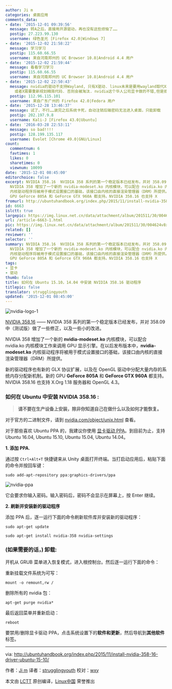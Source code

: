 ```yaml
---
author: Ji m
categories: 桌面应用
comments_data:
- date: '2015-12-01 09:39:56'
  message: 转A之后，直接用开源驱动，再也没有这些烦恼了……
  postip: 27.223.99.130
  username: 绿色圣光 [Firefox 42.0|Windows 7]
- date: '2015-12-02 21:58:22'
  message: 学习学习
  postip: 115.60.66.55
  username: 来自河南郑州的 UC Browser 10.8|Android 4.4 用户
- date: '2015-12-02 21:59:44'
  message: 看看学习学习
  postip: 115.60.66.55
  username: 来自河南郑州的 UC Browser 10.8|Android 4.4 用户
- date: '2015-12-02 22:50:43'
  message: nvidia的驱动不支持Wayland, 只有X驱动. linux未来是要用wayland取代X的. X的代码很老旧, 现在液晶显示, 那些老旧代码过时,导致显示速度.
    或者X需要重新规划精简代码. 否则会被淘汰. nvidia这个华人公司显卡做的不错,但是拒绝驱动. 被linus sniffed! 三大显卡中只有intel开源驱动最好,但集成显卡性能很差.
  postip: 112.96.115.101
  username: 来自广东广州的 Firefox 42.0|Fedora 用户
- date: '2015-12-28 13:46:37'
  message: 试了，不行……装完之后系统卡死，自动注销后输密码无法进入桌面，只能卸载
  postip: 202.197.9.8
  username: Kali-J [Firefox 43.0|Ubuntu]
- date: '2016-03-28 22:53:11'
  message: so bad!!!!
  postip: 128.199.135.117
  username: Evolet [Chrome 49.0|GNU/Linux]
count:
  commentnum: 6
  favtimes: 1
  likes: 0
  sharetimes: 0
  viewnum: 10099
date: '2015-12-01 08:45:00'
editorchoice: false
excerpt: NVIDIA 358.16  NVIDIA 358 系列的第一个稳定版本已经发布，并对 358.09 中（测试版）做了一些修正，以及一些小的改进。
  NVIDIA 358 增加了一个新的 nvidia-modeset.ko 内核模块，可以配合 nvidia.ko 内核模块工作来调用 GPU 显示引擎。在以后发布版本中，nvidia-modeset.ko
  内核驱动程序将被用于模式设置接口的基础，该接口由内核的直接渲染管理器（DRM）所提供。 新的驱动程序也有新的 GLX 协议扩展，以及在 OpenGL 驱动中分配大量内存的系统内存分配新机制。新的
  GPU GeForce 805A 和 GeForce GTX 960A 都支持。NVIDIA 358.16 也支持 X
fromurl: http://ubuntuhandbook.org/index.php/2015/11/install-nvidia-358-16-driver-ubuntu-15-10/
id: 6663
islctt: true
largepic: https://img.linux.net.cn/data/attachment/album/201511/30/004624v8xte85t9z6ip6xv.png
url: /article-6663-1.html
pic: https://img.linux.net.cn/data/attachment/album/201511/30/004624v8xte85t9z6ip6xv.png.thumb.jpg
related: []
reviewer: ''
selector: ''
summary: NVIDIA 358.16  NVIDIA 358 系列的第一个稳定版本已经发布，并对 358.09 中（测试版）做了一些修正，以及一些小的改进。
  NVIDIA 358 增加了一个新的 nvidia-modeset.ko 内核模块，可以配合 nvidia.ko 内核模块工作来调用 GPU 显示引擎。在以后发布版本中，nvidia-modeset.ko
  内核驱动程序将被用于模式设置接口的基础，该接口由内核的直接渲染管理器（DRM）所提供。 新的驱动程序也有新的 GLX 协议扩展，以及在 OpenGL 驱动中分配大量内存的系统内存分配新机制。新的
  GPU GeForce 805A 和 GeForce GTX 960A 都支持。NVIDIA 358.16 也支持 X
tags:
- 显卡
- 驱动
thumb: false
title: 如何在 Ubuntu 15.10，14.04 中安装 NVIDIA 358.16 驱动程序
titlepic: false
translator: strugglingyouth
updated: '2015-12-01 08:45:00'
---
```


![nvidia-logo-1](/data/attachment/album/201511/30/004624v8xte85t9z6ip6xv.png)


[NVIDIA 358.16](http://www.nvidia.com/Download/driverResults.aspx/95921/en-us) —— NVIDIA 358 系列的第一个稳定版本已经发布，并对 358.09 中（测试版）做了一些修正，以及一些小的改进。


NVIDIA 358 增加了一个新的 **nvidia-modeset.ko** 内核模块，可以配合 nvidia.ko 内核模块工作来调用 GPU 显示引擎。在以后发布版本中，**nvidia-modeset.ko** 内核驱动程序将被用于模式设置接口的基础，该接口由内核的直接渲染管理器（DRM）所提供。


新的驱动程序也有新的 GLX 协议扩展，以及在 OpenGL 驱动中分配大量内存的系统内存分配新机制。新的 GPU **GeForce 805A** 和 **GeForce GTX 960A** 都支持。NVIDIA 358.16 也支持 X.Org 1.18 服务器和 OpenGL 4.3。


### 如何在 Ubuntu 中安装 NVIDIA 358.16 :



> 
> **请不要在生产设备上安装，除非你知道自己在做什么以及如何才能恢复。**
> 
> 
> 


对于官方的二进制文件，请到 [nvidia.com/object/unix.html](http://www.nvidia.com/Download/driverResults.aspx/95921/en-us) 查看。


对于那些喜欢 Ubuntu PPA 的，我建议你使用 [显卡驱动 PPA](http://www.nvidia.com/object/unix.html)。到目前为止，支持 Ubuntu 16.04, Ubuntu 15.10, Ubuntu 15.04, Ubuntu 14.04。


**1. 添加 PPA.**


通过按 `Ctrl+Alt+T` 快捷键来从 Unity 桌面打开终端。当打启动应用后，粘贴下面的命令并按回车键：



```
sudo add-apt-repository ppa:graphics-drivers/ppa

```

![nvidia-ppa](/data/attachment/album/201511/30/004624puus08uz09f79uuf.jpg)


它会要求你输入密码。输入密码后，密码不会显示在屏幕上，按 Enter 继续。


**2. 刷新并安装新的驱动程序**


添加 PPA 后，逐一运行下面的命令刷新软件库并安装新的驱动程序：



```
sudo apt-get update

sudo apt-get install nvidia-358 nvidia-settings

```

### (如果需要的话，) 卸载:


开机从 GRUB 菜单进入恢复模式，进入根控制台。然后逐一运行下面的命令：


重新挂载文件系统为可写：



```
mount -o remount,rw /

```

删除所有的 nvidia 包：



```
apt-get purge nvidia*

```

最后返回菜单并重新启动：



```
reboot

```

要禁用/删除显卡驱动 PPA，点击系统设置下的**软件和更新**，然后导航到**其他软件**标签。




---


via: <http://ubuntuhandbook.org/index.php/2015/11/install-nvidia-358-16-driver-ubuntu-15-10/>


作者：[Ji m](http://ubuntuhandbook.org/index.php/about/) 译者：[strugglingyouth](https://github.com/strugglingyouth) 校对：[wxy](https://github.com/wxy)


本文由 [LCTT](https://github.com/LCTT/TranslateProject) 原创编译，[Linux中国](https://linux.cn/) 荣誉推出